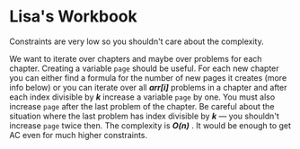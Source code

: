 ﻿# Lisa's Workbook
Constraints are very low so you shouldn't care about the complexity.

We want to iterate over chapters and maybe over problems for each chapter. Creating a variable  `page`  should be useful. For each new chapter you can either find a formula for the number of new pages it creates (more info below) or you can iterate over all  ***arr[i]*** problems in a chapter and after each index divisible by ***k*** increase a variable  `page`  by one. You must also increase  `page`  after the last problem of the chapter. Be careful about the situation where the last problem has index divisible by ***k*** — you shouldn't increase  `page`  twice then. The complexity is ***O(n)*** . It would be enough to get AC even for much higher constraints.
